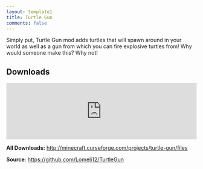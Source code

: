 ```yaml
---
layout: template1
title: Turtle Gun
comments: false
---
```


<p>Simply put, Turtle Gun mod adds turtles that will spawn around in your world as well as a gun from which you can fire explosive turtles from! Why would someone make this? Why not!</p>

<h2>Downloads</h2>

<p><iframe src="https://www.cfwidget.com/minecraft/mc-mods/turtle-gun" width="100%" style="border: none;"></iframe></p>

<p><strong>All Downloads:</strong> <a href="http://minecraft.curseforge.com/projects/turtle-gun/files" target="_blank">http://minecraft.curseforge.com/projects/turtle-gun/files</a></p>

<p><strong>Source</strong>: <a href="https://github.com/Lomeli12/TurtleGun" target="_blank">https://github.com/Lomeli12/TurtleGun</a></p>

